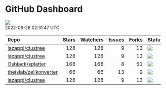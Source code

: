 GitHub Dashboard
================

![](https://github.com/lazappi/gh-dashboard/workflows/Render%20Status/badge.svg)  
2022-06-28 02:31:47 UTC

| Repo                                                                | Stars | Watchers | Issues | Forks | Status                                                                                                                                                   | Commit                                                                                                                                              |
| :------------------------------------------------------------------ | ----: | -------: | -----: | ----: | :------------------------------------------------------------------------------------------------------------------------------------------------------- | :-------------------------------------------------------------------------------------------------------------------------------------------------- |
| [lazappi/clustree](https://github.com/lazappi/clustree)             |   128 |      128 |      9 |    13 | [![](https://github.com/lazappi/clustree/workflows/R-CMD-check/badge.svg)](https://github.com/lazappi/clustree/actions/runs/2567418949)                  | <a href="https://github.com/lazappi/clustree/commit/cb0256d419e0bb7129bec917f1ebaeacdf0c2842" title="Merge branch 'master' into develop">cb0256</a> |
| [lazappi/clustree](https://github.com/lazappi/clustree)             |   128 |      128 |      9 |    13 | [![](https://github.com/lazappi/clustree/workflows/pkgdown/badge.svg)](https://github.com/lazappi/clustree/actions/runs/2567418946)                      | <a href="https://github.com/lazappi/clustree/commit/cb0256d419e0bb7129bec917f1ebaeacdf0c2842" title="Merge branch 'master' into develop">cb0256</a> |
| [Oshlack/splatter](https://github.com/Oshlack/splatter)             |   168 |      168 |      8 |    51 | [![](https://github.com/Oshlack/splatter/workflows/R-CMD-check-bioc/badge.svg)](https://github.com/Oshlack/splatter/actions/runs/2239532437)             | <a href="https://github.com/Oshlack/splatter/commit/a963d8d806e3d645f9e664e884aecd148430f605" title="Bioconductor 3.16 devel">a963d8</a>            |
| [theislab/zellkonverter](https://github.com/theislab/zellkonverter) |    66 |       66 |     13 |     9 | [![](https://github.com/theislab/zellkonverter/workflows/R-CMD-check-bioc/badge.svg)](https://github.com/theislab/zellkonverter/actions/runs/2547730680) | <a href="https://github.com/theislab/zellkonverter/commit/280620b25e5b99b4d7572c5e52253def86671995" title="Merge branch 'RELEASE_3_15'">280620</a>  |
| [lazappi/clustree](https://github.com/lazappi/clustree)             |   128 |      128 |      9 |    13 | [![](https://github.com/lazappi/clustree/workflows/test-coverage/badge.svg)](https://github.com/lazappi/clustree/actions/runs/2567418948)                | <a href="https://github.com/lazappi/clustree/commit/cb0256d419e0bb7129bec917f1ebaeacdf0c2842" title="Merge branch 'master' into develop">cb0256</a> |
